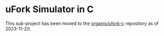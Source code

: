 # uFork Simulator in C

This sub-project has been moved
to the [organix/ufork-c](https://github.com/organix/ufork-c) repository
as of 2023-11-20.
